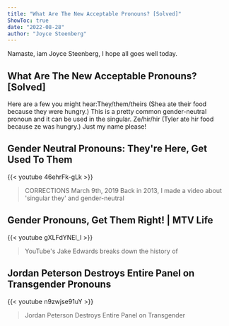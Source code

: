 ```yaml
---
title: "What Are The New Acceptable Pronouns? [Solved]"
ShowToc: true 
date: "2022-08-28"
author: "Joyce Steenberg" 
---
```


Namaste, iam Joyce Steenberg, I hope all goes well today.
## What Are The New Acceptable Pronouns? [Solved]
 Here are a few you might hear:They/them/theirs (Shea ate their food because they were hungry.) This is a pretty common gender-neutral pronoun and it can be used in the singular. 
 Ze/hir/hir (Tyler ate hir food because ze was hungry.) 
 Just my name please!

## Gender Neutral Pronouns: They're Here, Get Used To Them
{{< youtube 46ehrFk-gLk >}}
>CORRECTIONS March 9th, 2019 Back in 2013, I made a video about 'singular they' and gender-neutral 

## Gender Pronouns, Get Them Right! | MTV Life
{{< youtube gXLFdYNEl_I >}}
>YouTube's Jake Edwards breaks down the history of 

## Jordan Peterson Destroys Entire Panel on Transgender Pronouns
{{< youtube n9zwjse91uY >}}
>Jordan Peterson Destroys Entire Panel on Transgender 

